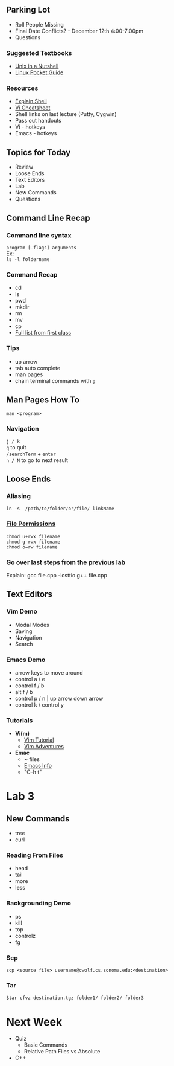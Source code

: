 ## Parking Lot

* Roll People Missing
* Final Date Conflicts? - December 12th 4:00-7:00pm
* Questions

### Suggested Textbooks

* [Unix in a Nutshell](http://www.amazon.com/Nutshell-Fourth-Edition-Arnold-Robbins/dp/0596100299/)
* [Linux Pocket Guide](http://www.amazon.com/Linux-Pocket-Guide-Daniel-Barrett/dp/1449316697/)

### Resources

* [Explain Shell](http://explainshell.com/explain/tar?args=xzvf+foo.tar.gz)
* [Vi Cheatsheet](http://www.viemu.com/a_vi_vim_graphical_cheat_sheet_tutorial.html)
* Shell links on last lecture (Putty, Cygwin)
* Pass out handouts
* Vi - hotkeys
* Emacs - hotkeys

## Topics for Today

* Review
* Loose Ends
* Text Editors
* Lab
* New Commands
* Questions

## Command Line Recap

### Command line syntax
`program [-flags] arguments`  
Ex:  
`ls -l foldername`

### Command Recap

* cd  
* ls
* pwd
* mkdir
* rm
* mv
* cp
* [Full list from first class](http://carrier.cs.sonoma.edu/#/lesson/1)

### Tips

* up arrow
* tab auto complete
* man pages
* chain terminal commands with `;`

## Man Pages How To
`man <program>`  
### Navigation
`j / k`    
`q` to quit  
`/searchTerm` + `enter`  
`n / N` to go to next result  

## Loose Ends
 
### Aliasing

`ln -s  /path/to/folder/or/file/ linkName`

### [File Permissions](http://www.grymoire.com/Unix/Permissions.html)

`chmod u+rwx filename`  
`chmod g-rwx filename`  
`chmod o=rw filename`  

### Go over last steps from the previous lab

Explain:
gcc file.cpp -lcsttio
g++ file.cpp

## Text Editors
### Vim Demo

* Modal Modes
* Saving
* Navigation
* Search

### Emacs Demo

* arrow keys to move around
* control a / e
* control f / b
* alt f / b
* control p / n | up arrow down arrow
* control k / control y

### Tutorials

* __Vi(m)__
	* [Vim Tutorial](http://www.openvim.com/tutorial.html)
	* [Vim Adventures](http://vim-adventures.com/)
* __Emac__
	* ~ files
	* [Emacs Info](http://www2.lib.uchicago.edu/keith/tcl-course/emacs-tutorial.html)
	* "C-h t"

# Lab 3

## New Commands

* tree
* curl

### Reading From Files

* head
* tail
* more
* less

### Backgrounding Demo

* ps
* kill
* top
* controlz
* fg


### Scp

`scp <source file> username@cwolf.cs.sonoma.edu:<destination>`

### Tar

`$tar cfvz destination.tgz folder1/ folder2/ folder3`

# Next Week
* Quiz
	* Basic Commands
	* Relative Path Files vs Absolute
* C++
